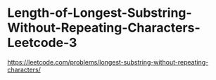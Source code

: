 # Length-of-Longest-Substring-Without-Repeating-Characters-Leetcode-3
https://leetcode.com/problems/longest-substring-without-repeating-characters/
